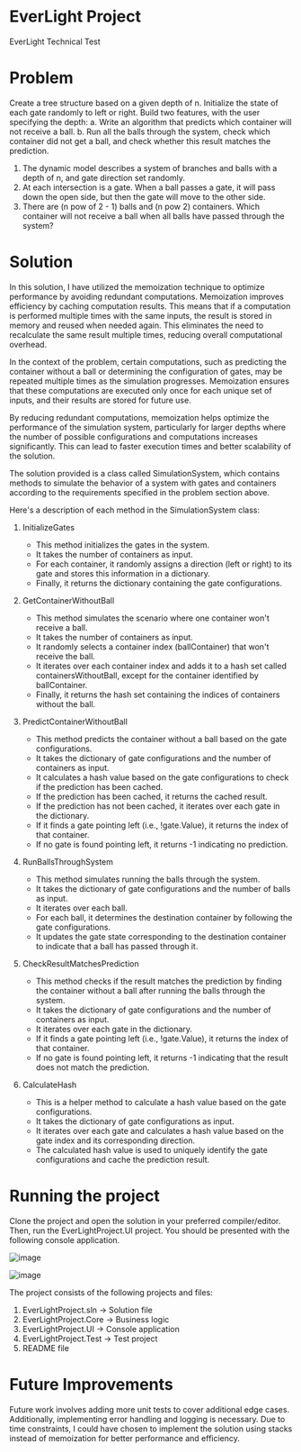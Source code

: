 # EverLight Project
EverLight Technical Test

# Problem
Create a tree structure based on a given depth of n.
Initialize the state of each gate randomly to left or right.
Build two features, with the user specifying the depth:
a. Write an algorithm that predicts which container will not receive a ball.
b. Run all the balls through the system, check which container did not get a ball, and check whether this result matches the prediction.

1. The dynamic model describes a system of branches and balls with a depth of n, and gate direction set randomly.
2. At each intersection is a gate. When a ball passes a gate, it will pass down the open side, but then the gate will move to the other side.
3. There are (n pow of 2 - 1) balls and (n pow 2) containers. Which container will not receive a ball when all balls have passed through the system?

# Solution  
In this solution, I have utilized the memoization technique to optimize performance by avoiding redundant computations. Memoization improves efficiency by caching computation results. This means that if a computation is performed multiple times with the same inputs, the result is stored in memory and reused when needed again. This eliminates the need to recalculate the same result multiple times, reducing overall computational overhead.

In the context of the problem, certain computations, such as predicting the container without a ball or determining the configuration of gates, may be repeated multiple times as the simulation progresses. Memoization ensures that these computations are executed only once for each unique set of inputs, and their results are stored for future use.

By reducing redundant computations, memoization helps optimize the performance of the simulation system, particularly for larger depths where the number of possible configurations and computations increases significantly. This can lead to faster execution times and better scalability of the solution.

The solution provided is a class called SimulationSystem, which contains methods to simulate the behavior of a system with gates and containers according to the requirements specified in the problem section above.

Here's a description of each method in the SimulationSystem class:

1. InitializeGates
    - This method initializes the gates in the system.
    - It takes the number of containers as input.
    - For each container, it randomly assigns a direction (left or right) to its gate and stores this information in a dictionary.
    - Finally, it returns the dictionary containing the gate configurations.

2. GetContainerWithoutBall
    - This method simulates the scenario where one container won't receive a ball.
    - It takes the number of containers as input.
    - It randomly selects a container index (ballContainer) that won't receive the ball.
    - It iterates over each container index and adds it to a hash set called containersWithoutBall, except for the container identified by ballContainer.
    - Finally, it returns the hash set containing the indices of containers without the ball.

3. PredictContainerWithoutBall
    - This method predicts the container without a ball based on the gate configurations.
    - It takes the dictionary of gate configurations and the number of containers as input.
    - It calculates a hash value based on the gate configurations to check if the prediction has been cached.
    - If the prediction has been cached, it returns the cached result.
    - If the prediction has not been cached, it iterates over each gate in the dictionary.
    - If it finds a gate pointing left (i.e., !gate.Value), it returns the index of that container.
    - If no gate is found pointing left, it returns -1 indicating no prediction.

4. RunBallsThroughSystem
    - This method simulates running the balls through the system.
    - It takes the dictionary of gate configurations and the number of balls as input.
    - It iterates over each ball.
    - For each ball, it determines the destination container by following the gate configurations.
    - It updates the gate state corresponding to the destination container to indicate that a ball has passed through it.

5. CheckResultMatchesPrediction
    - This method checks if the result matches the prediction by finding the container without a ball after running the balls through the system.
    - It takes the dictionary of gate configurations and the number of containers as input.
    - It iterates over each gate in the dictionary.
    - If it finds a gate pointing left (i.e., !gate.Value), it returns the index of that container.
    - If no gate is found pointing left, it returns -1 indicating that the result does not match the prediction.

6. CalculateHash
    - This is a helper method to calculate a hash value based on the gate configurations.
    - It takes the dictionary of gate configurations as input.
    - It iterates over each gate and calculates a hash value based on the gate index and its corresponding direction.
    - The calculated hash value is used to uniquely identify the gate configurations and cache the prediction result.

# Running the project
Clone the project and open the solution in your preferred compiler/editor. Then, run the EverLightProject.UI project. You should be presented with the following console application.

![image](https://github.com/samkhanjar/EverLightProject/assets/15098247/94c97d2e-f830-443d-8110-67e9603bbb88)

![image](https://github.com/samkhanjar/EverLightProject/assets/15098247/d0a7826e-8787-4206-a0a3-3dbd2fcf1e56)

The project consists of the following projects and files:

1. EverLightProject.sln -> Solution file
2. EverLightProject.Core -> Business logic
3. EverLightProject.UI -> Console application
4. EverLightProject.Test -> Test project
5. README file

# Future Improvements 
Future work involves adding more unit tests to cover additional edge cases. Additionally, implementing error handling and logging is necessary. Due to time constraints, I could have chosen to implement the solution using stacks instead of memoization for better performance and efficiency.

